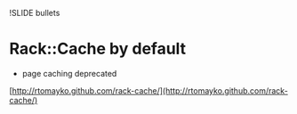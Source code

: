 !SLIDE bullets
# Rack::Cache by default #

* page caching deprecated

<span class="cf">[http://rtomayko.github.com/rack-cache/](http://rtomayko.github.com/rack-cache/)</span>